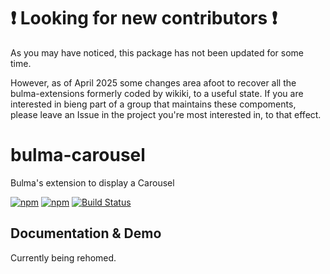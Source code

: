 # :exclamation: Looking for new contributors :exclamation:
As you may have noticed, this package has not been updated for some time. 

However, as of April 2025 some changes area afoot to recover all the bulma-extensions formerly coded by wikiki, to a useful state.
If you are interested in bieng part of a group that maintains these compoments, please leave an Issue in the project you're most interested in, to that effect.

# bulma-carousel
Bulma's extension to display a Carousel

[![npm](https://img.shields.io/npm/v/bulma-carousel.svg)](https://www.npmjs.com/package/bulma-carousel)
[![npm](https://img.shields.io/npm/dm/bulma-carousel.svg)](https://www.npmjs.com/package/bulma-carousel)
[![Build Status](https://travis-ci.org/Wikiki/bulma-carousel.svg?branch=master)](https://travis-ci.org/Wikiki/bulma-carousel)

Documentation & Demo
---
Currently being rehomed.

